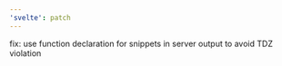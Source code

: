 ```yaml
---
'svelte': patch
---
```


fix: use function declaration for snippets in server output to avoid TDZ violation
